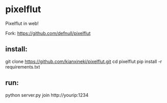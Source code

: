 # pixelflut
Pixelflut in web!

Fork: https://github.com/defnull/pixelflut


## install:
git clone https://github.com/kianxineki/pixelflut.git
cd pixelflut
pip install -r requirements.txt


## run:
python server.py
join http://yourip:1234
